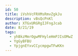 ```yaml
---
id: 50
title: iVshVcFRXMsRmvZgkJu
description: vBsQcPnKl
author: XTGxURGRgIJFngJcab
date: 8/21/19
tags:
  - yhBkzMmrOgwMFHyleHmPJIsOMwZ
  - YgGyBFBU
  - YpjgnEYxvCCycmpgwTFwKKn
---
```

